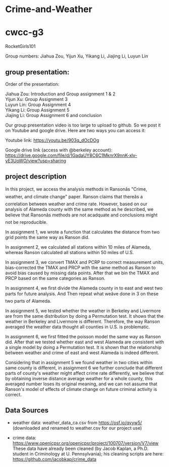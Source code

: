 # Crime-and-Weather

# cwcc-g3
RocketGirls101

Group numbers: Jiahua Zou, Yijun Xu, Yikang Li, Jiajing Li, Luyun Lin

## group presentation:

Order of the presentation:

Jiahua Zou: Introduction and Group assignment 1 & 2  
Yijun Xu: Group Assignment 3  
Luyun Lin: Group Assignment 4  
Yikang Li: Group Assignment 5  
Jiajing Li: Group Assignment 6 and conclusion  

Our group presentation video is too large to upload to github. So we post it on Youtube and google drive. Here are two ways you can access it:

Youtube link: https://youtu.be/903q_dOcDOg  

Google drive link (access with @berkeley account): 
https://drive.google.com/file/d/1GadaUY8C6C1MknrX9nnK-xlv-yE3UoWO/view?usp=sharing


## project description
In this project, we access the analysis methods in Ransonâs "Crime, weather, and climate change" paper. Ranson claims that thereâs a correlation between weather and crime rate. However, based on our analysis of Alameda county with the same method as he described, we believe that Ransonâs methods are not acadquate and conclusions might not be reproducible.

In assignment 1, we wrote a function that calculates the distance from two grid points the same way as Ranson did.

In assignment 2, we calculated all stations within 10 miles of Alameda, whereas Ranson calculated all stations within 50 miles of U.S.

In assignment 3, we convert TMAX and PCRP to correct measurement units, bias-corrected the TMAX and PRCP with the same method as Ranson to avoid bias caused by missing data points. After that we bin the TMAX and PRCP based on the same categories as Ranson.

In assignment 4, we first divide the Alameda county in to east and west two parts for future analysis. And Then repeat what weâve done in 3 on these two parts of Alameda.

In assignment 5, we tested whether the weather in Berkeley and Livermore are from the same distribution by doing a Permutation test. It shows that the weather in Berkeley and Livermore is different. Therefore, the way Ranson averaged the weather data thought all counties in U.S. is problematic. 

In assignment 6, we first fitted the poisson model the same way as Ranson did. After that we tested whether east and west Alameda are consistent with a single model by doing a Permutation test. It is shown that the relationship between weather and crime of east and west Alameda is indeed different. 


Considering that in assignment 5 we found weather in two cities within same county is different, in assignment 6 we further conclude that different parts of county's weather might affect crime rate differently, we believe that by obtaining inverse distance average weather for a whole county, this averaged number loses its original meaning, and we can not assume that Ranson's model of effects of climate change on future criminal activity is correct. 

## Data Sources

- weather data: weather_data_ca.csv from https://osf.io/qvyw5/ (downloaded and renamed to weather.csv for our project use)

- crime data: https://www.openicpsr.org/openicpsr/project/100707/version/V7/view These data have already been cleaned (by Jacob Kaplan, a Ph.D. student in Criminology at U. Pennsylvania); his cleaning scripts are here: https://github.com/jacobkap/crime_data
